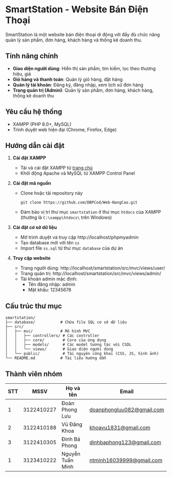 # SmartStation - Website Bán Điện Thoại

SmartStation là một website bán điện thoại di động với đầy đủ chức năng quản lý sản phẩm, đơn hàng, khách hàng và thống kê doanh thu.

## Tính năng chính

- **Giao diện người dùng**: Hiển thị sản phẩm, tìm kiếm, lọc theo thương hiệu, giá
- **Giỏ hàng và thanh toán**: Quản lý giỏ hàng, đặt hàng
- **Quản lý tài khoản**: Đăng ký, đăng nhập, xem lịch sử đơn hàng
- **Trang quản trị (Admin)**: Quản lý sản phẩm, đơn hàng, khách hàng, thống kê doanh thu

## Yêu cầu hệ thống

- XAMPP (PHP 8.0+, MySQL)
- Trình duyệt web hiện đại (Chrome, Firefox, Edge)

## Hướng dẫn cài đặt

1. **Cài đặt XAMPP**
   - Tải và cài đặt XAMPP từ [trang chủ](https://www.apachefriends.org/download.html)
   - Khởi động Apache và MySQL từ XAMPP Control Panel

2. **Cài đặt mã nguồn**
   - Clone hoặc tải repository này
     ```
     git clone https://github.com/DBPCod/Web-NangCao.git
     ``` 
   - Đảm bảo vị trí thư mục `smartstation` ở thư mục `htdocs` của XAMPP (thường là `C:\xampp\htdocs\` trên Windows)

3. **Cài đặt cơ sở dữ liệu**
   - Mở trình duyệt và truy cập http://localhost/phpmyadmin
   - Tạo database mới với tên `ss`
   - Import file `ss.sql` từ thư mục `database` của dự án

4. **Truy cập website**
   - Trang người dùng: http://localhost/smartstation/src/mvc/views/user/
   - Trang quản trị: http://localhost/smartstation/src/mvc/views/admin/
   - Tài khoản admin mặc định: 
     - Tên đăng nhập: admin
     - Mật khẩu: 12345678

## Cấu trúc thư mục

```
smartstation/
├── database/           # Chứa file SQL cơ sở dữ liệu
├── src/
│   ├── mvc/            # Mô hình MVC
│   │   ├── controllers/ # Các controller
│   │   ├── core/        # Core của ứng dụng
│   │   ├── models/      # Các model tương tác với CSDL
│   │   └── views/       # Giao diện người dùng
│   └── public/          # Tài nguyên công khai (CSS, JS, hình ảnh)
└── README.md           # Tài liệu hướng dẫn
```

## Thành viên nhóm

| STT | MSSV | Họ và tên | Email |
|-----|------|-----------|-------|
| 1   |   3122410227   | Đoàn Phong Lưu           |   doanphongluu082@gmail.com    |
| 2   |   3122410188   | Vũ Đăng Khoa           |   khoavu1831@gmail.com   |
| 3   |   3122410305   | Đinh Bá Phong           |   dinhbaphong123@gmail.com    |
| 1   |   3123410222   | Nguyễn Tuấn Minh          |   ntminh16039999@gmail.com   |



